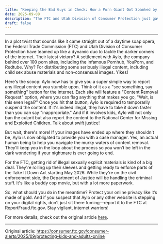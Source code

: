 ```yaml
---
title: "Keeping the Bad Guys in Check: How a Porn Giant Got Spanked by the FTC"
date: 2025-09-08
description: "The FTC and Utah Division of Consumer Protection just gave Aylo a lesson in playing nice on the internet, making it safer for everyone—especially kids."
draft: false
---
```


---

In a plot twist that sounds like it came straight out of a daytime soap opera, the Federal Trade Commission (FTC) and Utah Division of Consumer Protection have teamed up like a dynamic duo to tackle the darker corners of the internet. Their latest victory? A settlement with Aylo, the company behind over 100 porn sites, including the infamous Pornhub, YouPorn, and Redtube. Why? For distributing some seriously illegal content, including child sex abuse materials and non-consensual images. Yikes!

Here's the scoop: Aylo now has to give you a super simple way to report any illegal content you stumble upon. Think of it as a "see something, say something" button for the internet. Each site will feature a "Content Removal Request" option, where you can flag anything that makes you go, "Wait, is this even legal?" Once you hit that button, Aylo is required to temporarily suspend the content. If it's indeed illegal, they have to take it down faster than you can say "inappropriate." And if it involves kids, Aylo will not only ban the culprit but also report the content to the National Center for Missing and Exploited Children. Talk about swift justice!

But wait, there's more! If your images have ended up where they shouldn't be, Aylo is now obligated to provide you with a case manager. Yes, an actual human being to help you navigate the murky waters of content removal. They'll keep you in the loop about the process so you won’t be left in the dark wondering if your nightmare is ever going to end.

For the FTC, getting rid of illegal sexually explicit materials is kind of a big deal. They're rolling up their sleeves and getting ready to enforce parts of the Take It Down Act starting May 2026. While they're on the civil enforcement side, the Department of Justice will be handling the criminal stuff. It's like a buddy cop movie, but with a lot more paperwork.

So, what should you do in the meantime? Protect your online privacy like it’s made of gold. And if you suspect that Aylo or any other website is stepping on your digital rights, don’t just sit there fuming—report it to the FTC at ReportFraud.ftc.gov. Stay vigilant, internet warriors!

For more details, check out the original article [here](https://www.ftc.gov/news-events/news/press-releases/2023/10/ftc-utah-division-consumer-protection-announce-settlement-aylo-over-illegal-content).

---
Original article: https://consumer.ftc.gov/consumer-alerts/2025/09/protecting-kids-and-adults-online